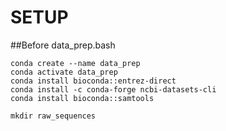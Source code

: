 # SETUP


##Before data_prep.bash
```
conda create --name data_prep
conda activate data_prep
conda install bioconda::entrez-direct
conda install -c conda-forge ncbi-datasets-cli
conda install bioconda::samtools

mkdir raw_sequences
```
